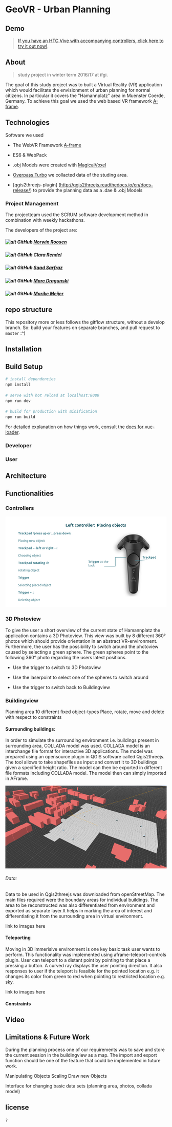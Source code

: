 # GeoVR - Urban Planning

## Demo
> [If you have an HTC Vive with accompanying controllers, click here to try it out now!](https://crend02.github.io/GeoVR).

## About
> study project in winter term 2016/17 at ifgi.



The goal of this study project was to built a Virtual Reality (VR) application which would facilitate the envisionment of urban planning for normal citizens. In particular it covers the "Hamannplatz" area in Muenster Coerde, Germany. To achieve this goal we used the web based VR framework [A-frame](https://aframe.io/).




## Technologies

Software we used 

* The WebVR Framework [A-frame](https://aframe.io/)

* ES6 & WebPack
 
* .obj Models were created with [MagicalVoxel](https://ephtracy.github.io/)

* [Overpass Turbo](https://overpass-turbo.eu/) we collacted data of the studing area.

* [qgis2threejs-plugin] (http://qgis2threejs.readthedocs.io/en/docs-release/) to provide the planning data as a .dae & .obj Models



### Project Management

The projectteam used the SCRUM software development method in combination with weekly hackathons. 

The developers of the project are:
##### ![alt GitHub](http://i.imgur.com/0o48UoR.png") [Norwin Roosen](https://github.com/noerw)
##### ![alt GitHub](http://i.imgur.com/0o48UoR.png") [Clara Rendel](https://github.com/crend02)
##### ![alt GitHub](http://i.imgur.com/0o48UoR.png") [Saad Sarfraz](https://github.com/saadsarfrazz)
##### ![alt GitHub](http://i.imgur.com/0o48UoR.png") [Marc Dragunski](https://github.com/mdragunski)
##### ![alt GitHub](http://i.imgur.com/0o48UoR.png") [Marike Meijer](https://github.com/marikemau)

## repo structure
This repository more or less follows the gitflow structure, without a develop branch.
So: build your features on separate branches, and pull request to `master` :^)

## Installation

## Build Setup

``` bash
# install dependencies
npm install

# serve with hot reload at localhost:8080
npm run dev

# build for production with minification
npm run build
```

For detailed explanation on how things work, consult the [docs for vue-loader](http://vuejs.github.io/vue-loader).



### Developer

### User

## Architecture

## Functionalities


### Controllers 

![left](images_documentation/left.png)

### 3D Photoview

To give the user a short overview of the current state of Hamannplatz the application contains a 3D Photoview. This view was built by 8 different 360° photos which should provide orientation in an abstract VR-environment. Furthermore, the user has the possibility to switch around the photoview caused by selecting a green sphere. The green spheres point to the following  360° photo regarding the users latest positions.   

* Use the trigger to switch to 3D Photoview

* Use the laserpoint to select one of the spheres to switch around 

* Use the trigger to switch back to Buildingview


### Buildingview

Planning area
10 different fixed object-types
Place, rotate, move and delete with respect to constraints
#### Surrounding buildings:
In order to simulate the surrounding environment i.e. buildings present in surrounding area, COLLADA model was used. COLLADA model is an interchange file format for interactive 3D applications.
The model was prepared using an opensource plugin in QGIS software called Qgis2threejs. The tool allows to take shapefiles as input and convert it to 3D buildings given a specified height ratio.
The model can then be exported in different file formats including COLLADA model. The model then can simply imported in AFrame.


![functionality](images_documentation/aoi.png)

###### Data:
Data to be used in Qgis2threejs was downloaded from openStreetMap. The main files required were the boundary areas for individual buildings. The area to be reconstructed was also differentiated from environment and exported as separate layer.It helps in marking the area of interest and differentiating it from the surrounding area in virtual environment.

link to images here
#### Teleporting
Moving in 3D immerisive environment is one key basic task user wants to perform. This functionality was implemented using aframe-teleport-controls plugin. User can teleport to a distant point by pointing to that place a pressing a button.
A curved ray displays the user pointing direction. It also responses to user if the teleport is feasible for the pointed location e.g. it changes its color from green to red when pointing to restricted location e.g. sky.

link to images here

#### Constraints


## Video

## Limitations & Future Work

During the planning process one of our requirements was to save and store the current session in the buildingview as a map. The import and export function should be one of the feature that could be implemented in future work.

Manipulating Objects
Scaling
Draw new Objects

Interface for changing basic data sets (planning area, photos, collada model)


## license
`?`
